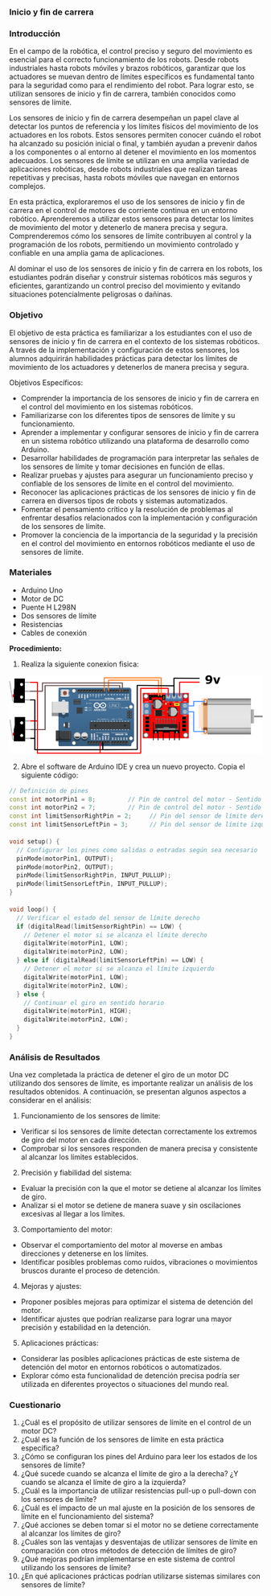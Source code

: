 ### Inicio y fin de carrera
### Introducción

En el campo de la robótica, el control preciso y seguro del movimiento es esencial para el correcto funcionamiento de los robots. Desde robots industriales hasta robots móviles y brazos robóticos, garantizar que los actuadores se muevan dentro de límites específicos es fundamental tanto para la seguridad como para el rendimiento del robot. Para lograr esto, se utilizan sensores de inicio y fin de carrera, también conocidos como sensores de límite.

Los sensores de inicio y fin de carrera desempeñan un papel clave al detectar los puntos de referencia y los límites físicos del movimiento de los actuadores en los robots. Estos sensores permiten conocer cuándo el robot ha alcanzado su posición inicial o final, y también ayudan a prevenir daños a los componentes o al entorno al detener el movimiento en los momentos adecuados. Los sensores de límite se utilizan en una amplia variedad de aplicaciones robóticas, desde robots industriales que realizan tareas repetitivas y precisas, hasta robots móviles que navegan en entornos complejos.

En esta práctica, exploraremos el uso de los sensores de inicio y fin de carrera en el control de motores de corriente continua en un entorno robótico. Aprenderemos a utilizar estos sensores para detectar los límites de movimiento del motor y detenerlo de manera precisa y segura. Comprenderemos cómo los sensores de límite contribuyen al control y la programación de los robots, permitiendo un movimiento controlado y confiable en una amplia gama de aplicaciones.

Al dominar el uso de los sensores de inicio y fin de carrera en los robots, los estudiantes podrán diseñar y construir sistemas robóticos más seguros y eficientes, garantizando un control preciso del movimiento y evitando situaciones potencialmente peligrosas o dañinas.

### Objetivo

El objetivo de esta práctica es familiarizar a los estudiantes con el uso de sensores de inicio y fin de carrera en el contexto de los sistemas robóticos. A través de la implementación y configuración de estos sensores, los alumnos adquirirán habilidades prácticas para detectar los límites de movimiento de los actuadores y detenerlos de manera precisa y segura.

Objetivos Específicos:

- Comprender la importancia de los sensores de inicio y fin de carrera en el control del movimiento en los sistemas robóticos.
- Familiarizarse con los diferentes tipos de sensores de límite y su funcionamiento.
- Aprender a implementar y configurar sensores de inicio y fin de carrera en un sistema robótico utilizando una plataforma de desarrollo como Arduino.
- Desarrollar habilidades de programación para interpretar las señales de los sensores de límite y tomar decisiones en función de ellas.
- Realizar pruebas y ajustes para asegurar un funcionamiento preciso y confiable de los sensores de límite en el control del movimiento.
- Reconocer las aplicaciones prácticas de los sensores de inicio y fin de carrera en diversos tipos de robots y sistemas automatizados.
- Fomentar el pensamiento crítico y la resolución de problemas al enfrentar desafíos relacionados con la implementación y configuración de los sensores de límite.
- Promover la conciencia de la importancia de la seguridad y la precisión en el control del movimiento en entornos robóticos mediante el uso de sensores de límite.

### Materiales

- Arduino Uno
- Motor de DC
- Puente H L298N
- Dos sensores de límite
- Resistencias
- Cables de conexión

**Procedimiento:**
1. Realiza la siguiente conexion fisica:

![Diagrama de conexion](./Images/P4.png)

2. Abre el software de Arduino IDE y crea un nuevo proyecto.
Copia el siguiente código:

```cpp
// Definición de pines
const int motorPin1 = 8;         // Pin de control del motor - Sentido 1
const int motorPin2 = 7;         // Pin de control del motor - Sentido 2
const int limitSensorRightPin = 2;     // Pin del sensor de límite derecho
const int limitSensorLeftPin = 3;      // Pin del sensor de límite izquierdo

void setup() {
  // Configurar los pines como salidas o entradas según sea necesario
  pinMode(motorPin1, OUTPUT);
  pinMode(motorPin2, OUTPUT);
  pinMode(limitSensorRightPin, INPUT_PULLUP);
  pinMode(limitSensorLeftPin, INPUT_PULLUP);
}

void loop() {
  // Verificar el estado del sensor de límite derecho
  if (digitalRead(limitSensorRightPin) == LOW) {
    // Detener el motor si se alcanza el límite derecho
    digitalWrite(motorPin1, LOW);
    digitalWrite(motorPin2, LOW);
  } else if (digitalRead(limitSensorLeftPin) == LOW) {
    // Detener el motor si se alcanza el límite izquierdo
    digitalWrite(motorPin1, LOW);
    digitalWrite(motorPin2, LOW);
  } else {
    // Continuar el giro en sentido horario
    digitalWrite(motorPin1, HIGH);
    digitalWrite(motorPin2, LOW);
  }
}
```

### Análisis de Resultados

Una vez completada la práctica de detener el giro de un motor DC utilizando dos sensores de límite, es importante realizar un análisis de los resultados obtenidos. A continuación, se presentan algunos aspectos a considerar en el análisis:

1. Funcionamiento de los sensores de límite:
- Verificar si los sensores de límite detectan correctamente los extremos de giro del motor en cada dirección.
- Comprobar si los sensores responden de manera precisa y consistente al alcanzar los límites establecidos.
2. Precisión y fiabilidad del sistema:
- Evaluar la precisión con la que el motor se detiene al alcanzar los límites de giro.
- Analizar si el motor se detiene de manera suave y sin oscilaciones excesivas al llegar a los límites.
3. Comportamiento del motor:
- Observar el comportamiento del motor al moverse en ambas direcciones y detenerse en los límites.
- Identificar posibles problemas como ruidos, vibraciones o movimientos bruscos durante el proceso de detención.
4. Mejoras y ajustes:
- Proponer posibles mejoras para optimizar el sistema de detención del motor.
- Identificar ajustes que podrían realizarse para lograr una mayor precisión y estabilidad en la detención.
5. Aplicaciones prácticas:
- Considerar las posibles aplicaciones prácticas de este sistema de detención del motor en entornos robóticos o automatizados.
- Explorar cómo esta funcionalidad de detención precisa podría ser utilizada en diferentes proyectos o situaciones del mundo real.

### Cuestionario

1. ¿Cuál es el propósito de utilizar sensores de límite en el control de un motor DC?
2. ¿Cuál es la función de los sensores de límite en esta práctica específica?
3. ¿Cómo se configuran los pines del Arduino para leer los estados de los sensores de límite?
4. ¿Qué sucede cuando se alcanza el límite de giro a la derecha? ¿Y cuando se alcanza el límite de giro a la izquierda?
5. ¿Cuál es la importancia de utilizar resistencias pull-up o pull-down con los sensores de límite?
6. ¿Cuál es el impacto de un mal ajuste en la posición de los sensores de límite en el funcionamiento del sistema?
7. ¿Qué acciones se deben tomar si el motor no se detiene correctamente al alcanzar los límites de giro?
8. ¿Cuáles son las ventajas y desventajas de utilizar sensores de límite en comparación con otros métodos de detección de límites de giro?
9. ¿Qué mejoras podrían implementarse en este sistema de control utilizando los sensores de límite?
10. ¿En qué aplicaciones prácticas podrían utilizarse sistemas similares con sensores de límite?
